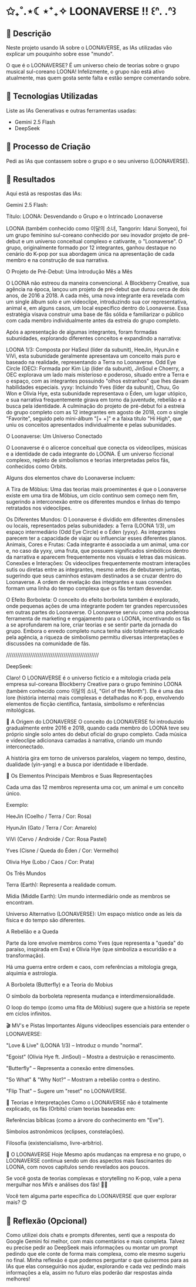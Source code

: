 
# ✩₊˚.⋆☾⋆⁺₊✧ LOONAVERSE !! ꒰ᐢ. .ᐢ꒱  

## 📒 Descrição
Neste projeto usando IA sobre o LOONAVERSE, as IAs utilizadas vão explicar um pouquinho sobre esse "mundo". 

O que é o LOONAVERSE?
É um universo cheio de teorias sobre o grupo musical sul-coreano LOONA! 
Infelizmente, o grupo não está ativo atualmente, mas quem gosta sente falta e estão sempre comentando sobre.

## 🤖 Tecnologias Utilizadas
Liste as IAs Generativas e outras ferramentas usadas:
- Gemini 2.5 Flash
- DeepSeek

## 🧐 Processo de Criação
Pedi as IAs que contassem sobre o grupo e o seu universo (LOONAVERSE).

## 🚀 Resultados
Aqui está as respostas das IAs:

Gemini 2.5 Flash:

Título: LOONA: Desvendando o Grupo e o Intrincado Loonaverse

LOONA (também conhecido como 이달의 소녀, Tangorin: Idarui Sonyeo), foi um grupo feminino sul-coreano conhecido por seu inovador projeto de pré-debut e um universo conceitual complexo e cativante, o "Loonaverse". O grupo, originalmente formado por 12 integrantes, ganhou destaque no cenário do K-pop por sua abordagem única na apresentação de cada membro e na construção de sua narrativa.

O Projeto de Pré-Debut: Uma Introdução Mês a Mês

O LOONA não estreou da maneira convencional. A Blockberry Creative, sua agência na época, lançou um projeto de pré-debut que durou cerca de dois anos, de 2016 a 2018. A cada mês, uma nova integrante era revelada com um single álbum solo e um videoclipe, introduzindo sua cor representativa, animal e, em alguns casos, um local específico dentro do Loonaverse. Essa estratégia visava construir uma base de fãs sólida e familiarizar o público com cada membro individualmente antes da estreia do grupo completo.

Após a apresentação de algumas integrantes, foram formadas subunidades, explorando diferentes conceitos e expandindo a narrativa:

LOONA 1/3: Composta por HaSeul (líder da subunit), HeeJin, HyunJin e ViVi, esta subunidade geralmente apresentava um conceito mais puro e baseado na realidade, representando a Terra no Loonaverse.
Odd Eye Circle (OEC): Formada por Kim Lip (líder da subunit), JinSoul e Choerry, a OEC explorava um lado mais misterioso e poderoso, situado entre a Terra e o espaço, com as integrantes possuindo "olhos estranhos" que lhes davam habilidades especiais.
yyxy: Incluindo Yves (líder da subunit), Chuu, Go Won e Olivia Hye, esta subunidade representava o Éden, um lugar utópico, e sua narrativa frequentemente girava em torno da juventude, rebelião e a busca pela identidade.
A culminação do projeto de pré-debut foi a estreia do grupo completo com as 12 integrantes em agosto de 2018, com o single "Favorite", seguido pelo mini-álbum "[+ +]" e a faixa título "Hi High", que uniu os conceitos apresentados individualmente e pelas subunidades.

O Loonaverse: Um Universo Conectado

O Loonaverse é o alicerce conceitual que conecta os videoclipes, músicas e a identidade de cada integrante do LOONA. É um universo ficcional complexo, repleto de simbolismos e teorias interpretadas pelos fãs, conhecidos como Orbits.

Alguns dos elementos chave do Loonaverse incluem:

A Tira de Möbius: Uma das teorias mais proeminentes é que o Loonaverse existe em uma tira de Möbius, um ciclo contínuo sem começo nem fim, sugerindo a interconexão entre os diferentes mundos e linhas do tempo retratados nos videoclipes.

Os Diferentes Mundos: O Loonaverse é dividido em diferentes dimensões ou locais, representados pelas subunidades: a Terra (LOONA 1/3), um espaço intermediário (Odd Eye Circle) e o Éden (yyxy). As integrantes parecem ter a capacidade de viajar ou influenciar esses diferentes planos.
Animais, Cores e Frutas: Cada integrante é associada a um animal, uma cor e, no caso da yyxy, uma fruta, que possuem significados simbólicos dentro da narrativa e aparecem frequentemente nos visuais e letras das músicas.
Conexões e Interações: Os videoclipes frequentemente mostram interações sutis ou diretas entre as integrantes, mesmo antes de debutarem juntas, sugerindo que seus caminhos estavam destinados a se cruzar dentro do Loonaverse. A ordem de revelação das integrantes e suas conexões formam uma linha do tempo complexa que os fãs tentam desvendar.

O Efeito Borboleta: O conceito do efeito borboleta também é explorado, onde pequenas ações de uma integrante podem ter grandes repercussões em outras partes do Loonaverse.
O Loonaverse serviu como uma poderosa ferramenta de marketing e engajamento para o LOONA, incentivando os fãs a se aprofundarem na lore, criar teorias e se sentir parte da jornada do grupo. Embora o enredo completo nunca tenha sido totalmente explicado pela agência, a riqueza de simbolismo permitiu diversas interpretações e discussões na comunidade de fãs.

//////////////////////////////////////////////////

DeepSeek:

Claro! O LOONAVERSE é o universo fictício e a mitologia criada pela empresa sul-coreana Blockberry Creative para o grupo feminino LOONA (também conhecido como 이달의 소녀, "Girl of the Month"). Ele é uma das lore (história interna) mais complexas e detalhadas no K-pop, envolvendo elementos de ficção científica, fantasia, simbolismo e referências mitológicas.

📜 A Origem do LOONAVERSE
O conceito do LOONAVERSE foi introduzido gradualmente entre 2016 e 2018, quando cada membro do LOONA teve seu próprio single solo antes do debut oficial do grupo completo. Cada música e videoclipe adicionava camadas à narrativa, criando um mundo interconectado.

A história gira em torno de universos paralelos, viagem no tempo, destino, dualidade (yin-yang) e a busca por identidade e liberdade.

🌌 Os Elementos Principais
Membros e Suas Representações

Cada uma das 12 membros representa uma cor, um animal e um conceito único.

Exemplo:

HeeJin (Coelho / Terra / Cor: Rosa)

HyunJin (Gato / Terra / Cor: Amarelo)

ViVi (Cervo / Androide / Cor: Rosa Pastel)

Yves (Cisne / Queda do Éden / Cor: Vermelho)

Olivia Hye (Lobo / Caos / Cor: Prata)

Os Três Mundos

Terra (Earth): Representa a realidade comum.

Mídia (Middle Earth): Um mundo intermediário onde as membros se encontram.

Universo Alternativo (LOONAVERSE): Um espaço místico onde as leis da física e do tempo são diferentes.

A Rebelião e a Queda

Parte da lore envolve membros como Yves (que representa a "queda" do paraíso, inspirada em Eva) e Olivia Hye (que simboliza a escuridão e a transformação).

Há uma guerra entre ordem e caos, com referências a mitologia grega, alquimia e astrologia.

A Borboleta (Butterfly) e a Teoria do Mobius

O símbolo da borboleta representa mudança e interdimensionalidade.

O loop do tempo (como uma fita de Möbius) sugere que a história se repete em ciclos infinitos.

🎬 MV's e Pistas Importantes
Alguns videoclipes essenciais para entender o LOONAVERSE:

"Love & Live" (LOONA 1/3) – Introduz o mundo "normal".

"Egoist" (Olivia Hye ft. JinSoul) – Mostra a destruição e renascimento.

"Butterfly" – Representa a conexão entre dimensões.

"So What" & "Why Not?" – Mostram a rebelião contra o destino.

"Flip That" – Sugere um "reset" no LOONAVERSE.

🔮 Teorias e Interpretações
Como o LOONAVERSE não é totalmente explicado, os fãs (Orbits) criam teorias baseadas em:

Referências bíblicas (como a árvore do conhecimento em "Eve").

Símbolos astronômicos (eclipses, constelações).

Filosofia (existencialismo, livre-arbítrio).

🎵 O LOONAVERSE Hoje
Mesmo após mudanças na empresa e no grupo, o LOONAVERSE continua sendo um dos aspectos mais fascinantes do LOONA, com novos capítulos sendo revelados aos poucos.

Se você gosta de teorias complexas e storytelling no K-pop, vale a pena mergulhar nos MVs e análises dos fãs! 🌙✨

Você tem alguma parte específica do LOONAVERSE que quer explorar mais? 😊


## 💭 Reflexão (Opcional)
Como utilizei dois chats e prompts diferentes, senti que a resposta do Google Gemini foi melhor, com mais comentários e mais completa.
Talvez eu precise pedir ao DeepSeek mais informações ou montar um prompt pedindo que ele conte de forma mais complexa, como ele mesmo sugeriu no final.
Minha reflexão é que podemos perguntar o que quisermos para as IAs que elas conseguirão nos ajudar, explorando e cada vez pedindo 
mais informações a ela, assim no futuro elas poderão dar respostas ainda melhores!
```
